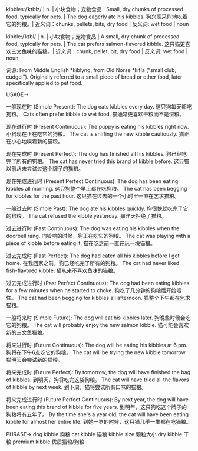 kibbles:/ˈkɪblz/ | n. | 小块食物；宠物食品 | Small, dry chunks of processed food, typically for pets. | The dog eagerly ate his kibbles. 狗兴高采烈地吃着它的狗粮。|  近义词：chunks, pellets, bits, dry food | 反义词: wet food | noun

kibble:/ˈkɪbl/ | n. | 小块食物；宠物食品 | A small, dry chunk of processed food, typically for pets. | The cat prefers salmon-flavored kibble.  这只猫更喜欢三文鱼味的猫粮。| 近义词：chunk, pellet, bit, dry food | 反义词: wet food | noun

词源: From Middle English *kiblyng, from Old Norse *kifla (“small club, cudgel”).  Originally referred to a small piece of bread or other food, later specifically applied to pet food.


USAGE->

一般现在时 (Simple Present):
The dog eats kibbles every day.  这只狗每天都吃狗粮。
Cats often prefer kibble to wet food. 猫通常更喜欢干粮而不是湿粮。

现在进行时 (Present Continuous):
The puppy is eating his kibbles right now. 小狗现在正在吃它的狗粮。
The cat is sniffing the new kibble cautiously. 猫正在小心地嗅着新的猫粮。

现在完成时 (Present Perfect):
The dog has finished all his kibbles. 狗已经吃完了所有的狗粮。
The cat has never tried this brand of kibble before. 这只猫以前从未尝试过这个牌子的猫粮。

现在完成进行时 (Present Perfect Continuous):
The dog has been eating kibbles all morning. 这只狗整个早上都在吃狗粮。
The cat has been begging for kibbles for the past hour.  这只猫在过去的一个小时里一直在乞求猫粮。

一般过去时 (Simple Past):
The dog ate his kibbles quickly. 狗很快就吃完了它的狗粮。
The cat refused the kibble yesterday. 猫昨天拒绝了猫粮。

过去进行时 (Past Continuous):
The dog was eating his kibbles when the doorbell rang. 门铃响的时候，狗正在吃它的狗粮。
The cat was playing with a piece of kibble before eating it. 猫在吃之前一直在玩一块猫粮。

过去完成时 (Past Perfect):
The dog had eaten all his kibbles before I got home. 在我回家之前，狗已经吃完了所有的狗粮。
The cat had never liked fish-flavored kibble. 猫从来不喜欢鱼味的猫粮。

过去完成进行时 (Past Perfect Continuous):
The dog had been eating kibbles for a few minutes when he started to choke. 狗吃了几分钟的狗粮后开始噎住。
The cat had been begging for kibbles all afternoon. 猫整个下午都在乞求猫粮。

一般将来时 (Simple Future):
The dog will eat his kibbles later. 狗晚些时候会吃它的狗粮。
The cat will probably enjoy the new salmon kibble. 猫可能会喜欢新的三文鱼猫粮。

将来进行时 (Future Continuous):
The dog will be eating his kibbles at 6 pm. 狗将在下午6点吃它的狗粮。
The cat will be trying the new kibble tomorrow. 猫明天会尝试新的猫粮。

将来完成时 (Future Perfect):
By tomorrow, the dog will have finished the bag of kibbles. 到明天，狗将吃完这袋狗粮。
The cat will have tried all the flavors of kibble by next week. 到下周，猫将尝试所有口味的猫粮。

将来完成进行时 (Future Perfect Continuous):
By next year, the dog will have been eating this brand of kibble for five years. 到明年，这只狗吃这个牌子的狗粮将有五年了。
By the time she's a year old, the cat will have been eating kibble for almost her entire life. 到她一岁的时候，这只猫几乎一生都在吃猫粮。


PHRASE->
dog kibble 狗粮
cat kibble 猫粮
kibble size  颗粒大小
dry kibble 干粮
premium kibble  优质猫粮/狗粮
